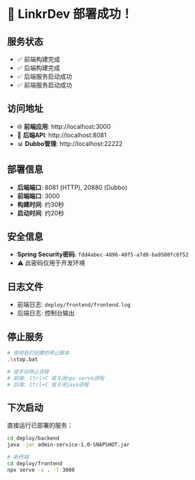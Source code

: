 # 🎉 LinkrDev 部署成功！

## 服务状态
- ✅ 前端构建完成
- ✅ 后端构建完成  
- ✅ 后端服务启动成功
- ✅ 前端服务启动成功

## 访问地址
- 🌐 **前端应用**: http://localhost:3000
- 🔧 **后端API**: http://localhost:8081
- 📊 **Dubbo管理**: http://localhost:22222

## 部署信息
- **后端端口**: 8081 (HTTP), 20880 (Dubbo)
- **前端端口**: 3000
- **构建时间**: 约30秒
- **启动时间**: 约20秒

## 安全信息
- **Spring Security密码**: `fdd4abec-4896-40f5-a7d8-ba9500fc6f52`
- ⚠️ 此密码仅用于开发环境

## 日志文件
- 前端日志: `deploy/frontend/frontend.log`
- 后端日志: 控制台输出

## 停止服务
```bash
# 使用我们创建的停止脚本
.\stop.bat

# 或手动停止进程
# 前端: Ctrl+C 或关闭npx serve进程
# 后端: Ctrl+C 或关闭java进程
```

## 下次启动
直接运行已部署的服务：
```bash
cd deploy/backend
java -jar admin-service-1.0-SNAPSHOT.jar

# 新终端
cd deploy/frontend  
npx serve -s . -l 3000
```
